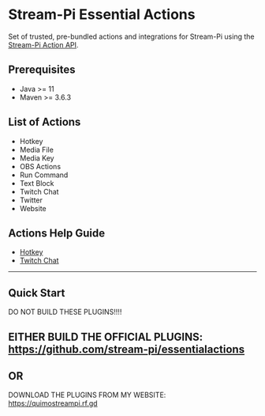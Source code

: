 # Stream-Pi Essential Actions

Set of trusted, pre-bundled actions and integrations for Stream-Pi using the [Stream-Pi Action API](https://github.com/stream-pi/actionapi).

## Prerequisites

- Java >= 11
- Maven >= 3.6.3

## List of Actions

- Hotkey
- Media File
- Media Key
- OBS Actions
- Run Command
- Text Block
- Twitch Chat
- Twitter
- Website

## Actions Help Guide

- [Hotkey](hotkeyaction/README.md)
- [Twitch Chat](twitch/README.md)

---

## Quick Start

DO NOT BUILD THESE PLUGINS!!!!

EITHER BUILD THE OFFICIAL PLUGINS: https://github.com/stream-pi/essentialactions
---
OR
---
DOWNLOAD THE PLUGINS FROM MY WEBSITE: https://quimostreampi.rf.gd
